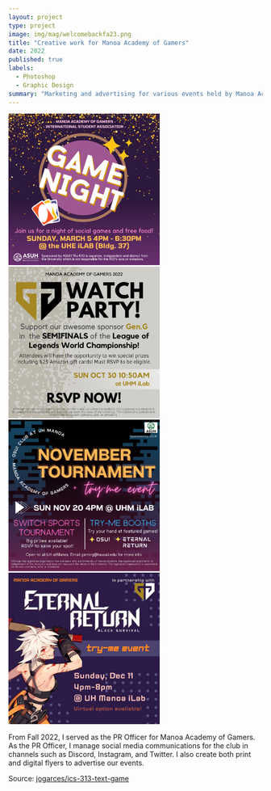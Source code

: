 ```yaml
---
layout: project
type: project
image: img/mag/welcomebackfa23.png
title: "Creative work for Manoa Academy of Gamers"
date: 2022
published: true
labels:
  - Photoshop
  - Graphic Design
summary: "Marketing and advertising for various events held by Manoa Academy of Gamers."
---
```


<img class="img-fluid" src="../img/mag/MAGxISAinsta.png" width = 300>
<img class="img-fluid" src="../img/mag/geng_2022worldfinals.png" width = 300>
<img class="img-fluid" src="../img/mag/novinsta.png" width = 300>
<img class="img-fluid" src="../img/mag/MAGxERtryme.png" width = 300>

From Fall 2022, I served as the PR Officer for Manoa Academy of Gamers. As the PR Officer, I manage social media communications for the club in channels such as Discord, Instagram, and Twitter. I also create both print and digital flyers to advertise our events.

Source: <a href="https://github.com/jogarces/ics-313-text-game"><i class="large github icon "></i>jogarces/ics-313-text-game</a>
